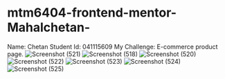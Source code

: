 # mtm6404-frontend-mentor-Mahalchetan-
Name: Chetan 
Student Id: 041115609
My Challenge: E-commerce product page.
![Screenshot (521)](https://github.com/user-attachments/assets/62456375-ae60-4df0-98dc-7fc8b64c7cf3)
![Screenshot (518)](https://github.com/user-attachments/assets/a166c910-93d1-4ff6-92bb-545a626294b6)
![Screenshot (520)](https://github.com/user-attachments/assets/ce23e083-9b7d-47fa-a306-5378186094b6)
![Screenshot (522)](https://github.com/user-attachments/assets/b4ec3a62-bb8b-4b8b-8d83-619b046ee6dd)
![Screenshot (523)](https://github.com/user-attachments/assets/eb751dbc-f47b-47a1-b092-fa2644178050)
![Screenshot (524)](https://github.com/user-attachments/assets/b73194e2-8c8d-4262-a466-5ceb0af2cd47)
![Screenshot (525)](https://github.com/user-attachments/assets/35dd2699-b1c0-4250-a148-2ec093d04c73)



